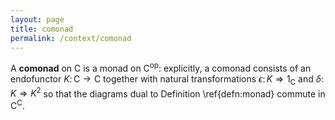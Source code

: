 ```yaml
---
layout: page
title: comonad
permalink: /context/comonad
---
```

A **comonad** on $\mathsf{C}$ is a monad on $\mathsf{C}^\mathrm{op}$: explicitly, a comonad consists of an endofunctor $K \colon \mathsf{C} \to \mathsf{C}$ together with natural transformations $\epsilon \colon K \Rightarrow 1_\mathsf{C}$ and $\delta \colon K \Rightarrow K^2$ so that the diagrams dual to Definition \ref{defn:monad} commute in $\mathsf{C}^\mathsf{C}$.
